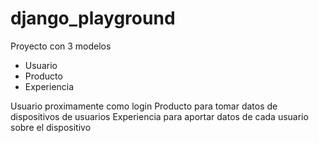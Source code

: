 # django_playground
Proyecto con 3 modelos
- Usuario
- Producto
- Experiencia
  
Usuario proximamente como login
Producto para tomar datos de dispositivos de usuarios
Experiencia para aportar datos de cada usuario sobre el dispositivo
